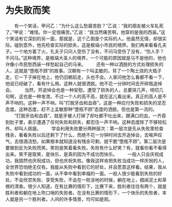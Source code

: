 # 为失败而笑
　　有一个笑话，甲问乙：“为什么这么愁眉苦脸？”乙说：“我的朋友被火车轧死了。”甲说：“难怪。你一定很痛苦。”乙说：“我当然痛苦啊，他穿的是我的西装。”这个笑话有它深刻的另一面，那就是，这个乙倒是个实际的人。他虽然无情，却很实际。碰到意外，他先检查实际的损失，这是极端小市民的境界。我们再来看看孔夫子。一个地方着了火，孔夫子只问人受伤了没有，不问马受伤了没有，“伤人手？不问马。”这种境界，是极端大圣人的境界，一个可能的原因就是马不是他的，他也许像小市民愁西装一样愁起自己的马来。 
　　还有一种以洒脱的方式处理损失的人，这就是“堕瓶不顾”的故事。汉朝有一个叫孟敏的，背了一个陶土烧的大瓶子走，它一下子掉在地上，他仍旧朝前走，头也不会。人家问他怎么看都不看一下，他说已经破了，看有什么用。这种人就很洒脱。他不花一分钟时间去开碎瓶追悼会。 
　　当然，开追悼会也是一种安慰。遭受了损失的人，总要哭几声，唠叨几句啊，这也是一种发泄。不过一个人的高不高，就在这儿看出来。真正的高人是不声不响的。这种一声不响，叫“打脱牙齿和血吞”。这是一种应付失败和损失的坚忍态度。这种态度，赶不上孟敏那种“堕瓶不顾”态度的洒脱，但也是第一流的。 
　　“打脱牙齿和血吞”，就是牙被人打掉了却吐都不吐出来，跟满口的血，一齐吞到肚子里，表示遭遇了任何失败和损失，都忍住一声不响。这种态度除了不够轻松外，却叫人佩服。 
　　学会利用失败要分两种层次：第一层次是先从失败里检查残余，看看失败以后还剩下了什么，而绝不花一分钟时间去开追悼会，去唉声叹气，去借酒浇愁。如果根本就知道没有残余可剩，就干脆“堕瓶不顾”。第二层次是要做到反为失败而笑。笑则是笑着看失败。失败有什么好笑？有，就看你看不看得出来。笑不是取笑，是快乐，是真的因为不成功而快乐。 
　　一般人只会庆祝成功，我固然也庆祝成功，但也庆祝失败。像我这样肯把失败当成功一样庆祝的人，全世界恐怕绝无仅有。我能从失败中看到它的好处，并且愿意这样看。结果，我从失败中看到成功的一面，从不幸中看到幸福的一面。一般人很少能看到失败的好处，不会欣赏失败、享受失败，不会在一败涂地的时候，躺在地上，细闻泥土和草根的清香。很少人知道，在有比赛的情形下，比赛下来，胜利者往往有两个，就是胜利者和躺在地上吹口哨的失败者。在没有比赛的情形下，一个快乐的失败者，本人就是另一个胜利者。人间的许多情景，均可如是观。
 